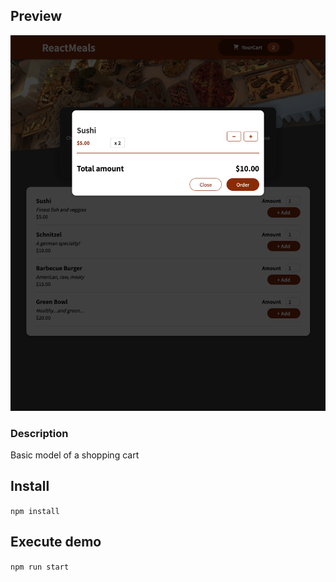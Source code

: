## Preview

![Preview](assets/preview.png)

### Description

Basic model of a shopping cart

## Install

`npm install`

## Execute demo

`npm run start`
